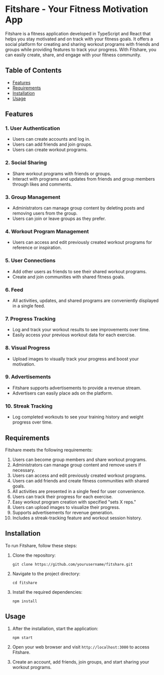 # Fitshare - Your Fitness Motivation App

Fitshare is a fitness application developed in TypeScript and React that helps you stay motivated and on track with your fitness goals. It offers a social platform for creating and sharing workout programs with friends and groups while providing features to track your progress. With Fitshare, you can easily create, share, and engage with your fitness community.

## Table of Contents
- [Features](#features)
- [Requirements](#requirements)
- [Installation](#installation)
- [Usage](#usage)


## Features

### 1. User Authentication
- Users can create accounts and log in.
- Users can add friends and join groups.
- Users can create workout programs.

### 2. Social Sharing
- Share workout programs with friends or groups.
- Interact with programs and updates from friends and group members through likes and comments.

### 3. Group Management
- Administrators can manage group content by deleting posts and removing users from the group.
- Users can join or leave groups as they prefer.

### 4. Workout Program Management
- Users can access and edit previously created workout programs for reference or inspiration.

### 5. User Connections
- Add other users as friends to see their shared workout programs.
- Create and join communities with shared fitness goals.

### 6. Feed
- All activities, updates, and shared programs are conveniently displayed in a single feed.

### 7. Progress Tracking
- Log and track your workout results to see improvements over time.
- Easily access your previous workout data for each exercise.

### 8. Visual Progress
- Upload images to visually track your progress and boost your motivation.

### 9. Advertisements
- Fitshare supports advertisements to provide a revenue stream.
- Advertisers can easily place ads on the platform.

### 10. Streak Tracking
- Log completed workouts to see your training history and weight progress over time.

## Requirements

Fitshare meets the following requirements:

1. Users can become group members and share workout programs.
2. Administrators can manage group content and remove users if necessary.
3. Users can access and edit previously created workout programs.
4. Users can add friends and create fitness communities with shared goals.
5. All activities are presented in a single feed for user convenience.
6. Users can track their progress for each exercise.
7. Easy workout program creation with specified "sets X reps."
8. Users can upload images to visualize their progress.
9. Supports advertisements for revenue generation.
10. Includes a streak-tracking feature and workout session history.

## Installation

To run Fitshare, follow these steps:

1. Clone the repository:
   ```
   git clone https://github.com/yourusername/fitshare.git
   ```

2. Navigate to the project directory:
   ```
   cd fitshare
   ```

3. Install the required dependencies:
   ```
   npm install
   ```

## Usage

1. After the installation, start the application:
   ```
   npm start
   ```

2. Open your web browser and visit `http://localhost:3000` to access Fitshare.

3. Create an account, add friends, join groups, and start sharing your workout programs.

